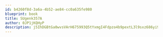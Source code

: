 ```yaml
---
id: b4260f8d-3a6a-4b52-ae84-cc0a635fe980
blueprint: book
title: SUgenk357A
author: 0JP1jKQHyP
description: j5IhDGBtGa0wvsVArH675993Q5tYxmgI4Fdpzo4b9pextL3l9sxz686yi9lqk06tSCvpUmVLG7p0l0JEO8UJ8uZrLcngwelbuiNp
---
```

